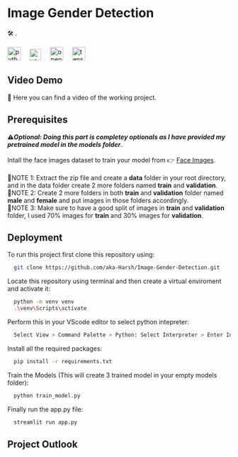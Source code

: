 # Image Gender Detection

🛠️ .<br>
<br><img src="https://cdn.jsdelivr.net/gh/devicons/devicon/icons/python/python-original.svg" height="30" alt="python logo"  />
<img width="12" />
<img src="https://seeklogo.com/images/S/streamlit-logo-1A3B208AE4-seeklogo.com.png" height="26" alt="vscode logo"  />
<img width="12" />
<img src="https://github.com/opencv/opencv/wiki/logo/OpenCV_logo_no_text.png" height="30" alt="open cv" />
<img width="12" />
<img src="https://cdn.jsdelivr.net/gh/devicons/devicon/icons/tensorflow/tensorflow-original.svg" height="30" alt="tensorflow logo"  />

## Video Demo
🎥 Here you can find a video of the working project.



## Prerequisites
⚠️***Optional: Doing this part is completey optionals as I have provided my pretrained model in the models folder***.<br><br>
Intall the face images dataset to train your model from 👉 [Face Images](https://www.kaggle.com/datasets/ashwingupta3012/male-and-female-faces-dataset).<br><br>
🚨NOTE 1: Extract the zip file and create a **data** folder in your root directory, and in the data folder create 2 more folders named **train** and **validation**.<br>
🚨NOTE 2: Create 2 more folders in both **train** and **validation** folder named **male** and **female** and put images in those folders accordingly.<br>
🚨NOTE 3: Make sure to have a good split of images in **train** and **validation** folder, I used 70% images for **train** and 30% images for **validation**.

## Deployment

To run this project first clone this repository using:

```bash
  git clone https://github.com/aka-Harsh/Image-Gender-Detection.git
```
Locate this repository using terminal and then create a virtual enviroment and activate it:

```bash
  python -m venv venv
  .\venv\Scripts\activate
```
Perform this in your VScode editor to select python intepreter:
```bash
  Select View > Command Palette > Python: Select Interpreter > Enter Interpreter path > venv > Script > python.exe
```

Install all the required packages:
```bash
  pip install -r requirements.txt
```
Train the Models (This will create 3 trained model in your empty models folder):
```bash
  python train_model.py
```

Finally run the app.py file:
```bash
  streamlit run app.py
```


## Project Outlook
<br>
